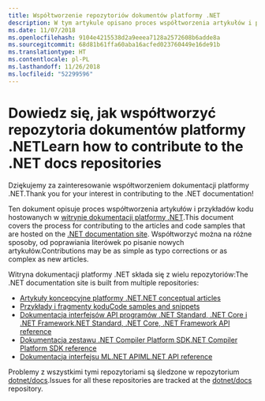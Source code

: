 ```yaml
---
title: Współtworzenie repozytoriów dokumentów platformy .NET
description: W tym artykule opisano proces współtworzenia artykułów i przykładów kodu w repozytoriach składających się na dokumentację platformy .NET.
ms.date: 11/07/2018
ms.openlocfilehash: 9104e4215538d2a9eeea7128a2572608b6adde8a
ms.sourcegitcommit: 68d81b61ffa60aba16acfed023760449e16de91b
ms.translationtype: HT
ms.contentlocale: pl-PL
ms.lasthandoff: 11/26/2018
ms.locfileid: "52299596"
---
```

# <a name="learn-how-to-contribute-to-the-net-docs-repositories"></a><span data-ttu-id="29c14-103">Dowiedz się, jak współtworzyć repozytoria dokumentów platformy .NET</span><span class="sxs-lookup"><span data-stu-id="29c14-103">Learn how to contribute to the .NET docs repositories</span></span>

<span data-ttu-id="29c14-104">Dziękujemy za zainteresowanie współtworzeniem dokumentacji platformy .NET.</span><span class="sxs-lookup"><span data-stu-id="29c14-104">Thank you for your interest in contributing to the .NET documentation!</span></span>

<span data-ttu-id="29c14-105">Ten dokument opisuje proces współtworzenia artykułów i przykładów kodu hostowanych w [witrynie dokumentacji platformy .NET](https://docs.microsoft.com/dotnet).</span><span class="sxs-lookup"><span data-stu-id="29c14-105">This document covers the process for contributing to the articles and code samples that are hosted on the [.NET documentation site](https://docs.microsoft.com/dotnet).</span></span> <span data-ttu-id="29c14-106">Współtworzyć można na różne sposoby, od poprawiania literówek po pisanie nowych artykułów.</span><span class="sxs-lookup"><span data-stu-id="29c14-106">Contributions may be as simple as typo corrections or as complex as new articles.</span></span>

<span data-ttu-id="29c14-107">Witryna dokumentacji platformy .NET składa się z wielu repozytoriów:</span><span class="sxs-lookup"><span data-stu-id="29c14-107">The .NET documentation site is built from multiple repositories:</span></span>

- [<span data-ttu-id="29c14-108">Artykuły koncepcyjne platformy .NET</span><span class="sxs-lookup"><span data-stu-id="29c14-108">.NET conceptual articles</span></span>](https://github.com/dotnet/docs)
- [<span data-ttu-id="29c14-109">Przykłady i fragmenty kodu</span><span class="sxs-lookup"><span data-stu-id="29c14-109">Code samples and snippets</span></span>](https://github.com/dotnet/samples)
- [<span data-ttu-id="29c14-110">Dokumentacja interfejsów API programów .NET Standard, .NET Core i .NET Framework</span><span class="sxs-lookup"><span data-stu-id="29c14-110">.NET Standard, .NET Core, .NET Framework API reference</span></span>](https://github.com/dotnet/dotnet-api-docs)
- [<span data-ttu-id="29c14-111">Dokumentacja zestawu .NET Compiler Platform SDK</span><span class="sxs-lookup"><span data-stu-id="29c14-111">.NET Compiler Platform SDK reference</span></span>](https://github.com/dotnet/roslyn-api-docs)
- [<span data-ttu-id="29c14-112">Dokumentacja interfejsu ML.NET API</span><span class="sxs-lookup"><span data-stu-id="29c14-112">ML.NET API reference</span></span>](https://github.com/dotnet/ml-api-docs)

<span data-ttu-id="29c14-113">Problemy z wszystkimi tymi repozytoriami są śledzone w repozytorium [dotnet/docs](https://github.com/dotnet/docs/issues).</span><span class="sxs-lookup"><span data-stu-id="29c14-113">Issues for all these repositories are tracked at the [dotnet/docs](https://github.com/dotnet/docs/issues) repository.</span></span>
